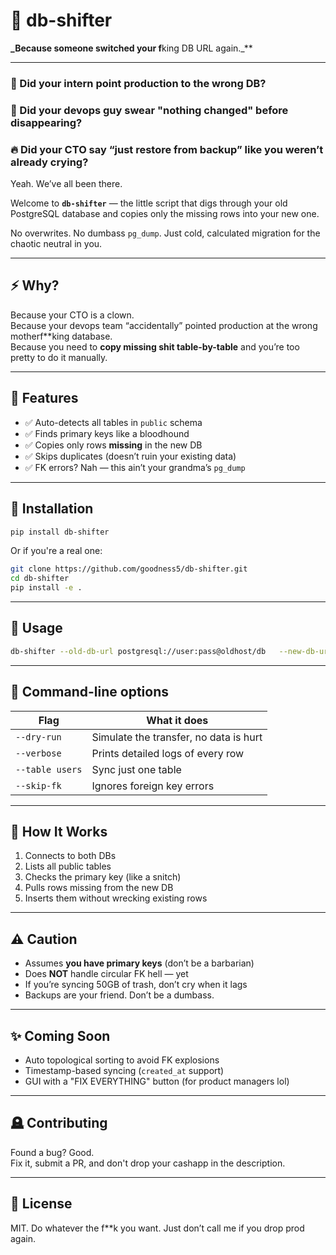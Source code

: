 # 🧠 **db-shifter**  

**_Because someone switched your f**king DB URL again._**

---

### 👶 Did your intern point production to the wrong DB?  

### 🤡 Did your devops guy swear "nothing changed" before disappearing?  

### 🔥 Did your CTO say “just restore from backup” like you weren’t already crying?  

Yeah. We’ve all been there.

Welcome to **`db-shifter`** — the little script that digs through your old PostgreSQL database and copies only the missing rows into your new one.

No overwrites. No dumbass `pg_dump`. Just cold, calculated migration for the chaotic neutral in you.

---

## ⚡ Why?

Because your CTO is a clown.  
Because your devops team “accidentally” pointed production at the wrong motherf**king database.  
Because you need to **copy missing shit table-by-table** and you’re too pretty to do it manually.

---

## 🧰 Features

- ✅ Auto-detects all tables in `public` schema  
- ✅ Finds primary keys like a bloodhound  
- ✅ Copies only rows **missing** in the new DB  
- ✅ Skips duplicates (doesn’t ruin your existing data)  
- ✅ FK errors? Nah — this ain’t your grandma’s `pg_dump`

---

## 💾 Installation

```bash
pip install db-shifter
```

Or if you're a real one:

```bash
git clone https://github.com/goodness5/db-shifter.git
cd db-shifter
pip install -e .
```

---

## 🚀 Usage

```bash
db-shifter --old-db-url postgresql://user:pass@oldhost/db   --new-db-url postgresql://user:pass@newhost/db
```

---

## 🧨 Command-line options

| Flag              | What it does                          |
|------------------|----------------------------------------|
| `--dry-run`       | Simulate the transfer, no data is hurt |
| `--verbose`       | Prints detailed logs of every row      |
| `--table users`   | Sync just one table |
| `--skip-fk`       | Ignores foreign key errors             |

---

## 🧠 How It Works

1. Connects to both DBs  
2. Lists all public tables  
3. Checks the primary key (like a snitch)  
4. Pulls rows missing from the new DB  
5. Inserts them without wrecking existing rows

---

## ⚠️ Caution

- Assumes **you have primary keys** (don’t be a barbarian)  
- Does **NOT** handle circular FK hell — yet  
- If you’re syncing 50GB of trash, don’t cry when it lags  
- Backups are your friend. Don’t be a dumbass.

---

## ✨ Coming Soon

- Auto topological sorting to avoid FK explosions  
- Timestamp-based syncing (`created_at` support)  
- GUI with a "FIX EVERYTHING" button (for product managers lol)

---

## 🪦 Contributing

Found a bug? Good.  
Fix it, submit a PR, and don't drop your cashapp in the description.

---

## 📜 License

MIT. Do whatever the f**k you want. Just don’t call me if you drop prod again.
